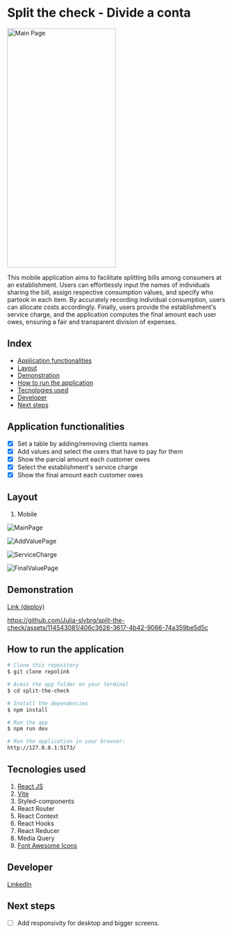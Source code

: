 # Split the check - Divide a conta 

<img src="./src/assets/MainPage-empty.png" alt="Main Page" height=550px width=250>

This mobile application aims to facilitate splitting bills among consumers at an establishment. Users can effortlessly input the names of individuals sharing the bill, assign respective consumption values, and specify who partook in each item. By accurately recording individual consumption, users can allocate costs accordingly. Finally, users provide the establishment's service charge, and the application computes the final amount each user owes, ensuring a fair and transparent division of expenses.

## Index
- <a href="#functionalities">Application functionalities</a>
- <a href="#layout">Layout</a>
- <a href="#demonstration">Demonstration</a>
- <a href="#run">How to run the application</a>
- <a href="#tecnologies-used">Tecnologies used</a>
- <a href="#developer">Developer</a>
- <a href="#next-steps">Next steps</a>

## Application functionalities
 - [x]  Set a table by adding/removing clients names
 - [x]  Add values and select the users that have to pay for them
 - [x]  Show the parcial amount each customer owes
 - [x]  Select the establishment's service charge
 - [x]  Show the final amount each customer owes

## Layout
1. Mobile

![MainPage](./src/assets/MainPage-data.png)

![AddValuePage](./src/assets/AddValuePage-data.png)

![ServiceCharge](./src/assets/ServiceTaxModal.png)

![FinalValuePage](./src/assets/FinalValuePage.png)


## Demonstration

[Link (deploy)](https://divide-a-conta.surge.sh/)


https://github.com/Julia-slvbrg/split-the-check/assets/114543081/406c3626-3617-4b42-9066-74a359be5d5c




## How to run the application
```bash
# Clone this repository
$ git clone repolink

# Acess the app folder on your terminal
$ cd split-the-check

# Install the dependencies
$ npm install

# Run the app 
$ npm run dev

# Run the application in your browser:
http://127.0.0.1:5173/
```

## Tecnologies used
1. [React JS](https://react.dev/)
2. [Vite](https://vitejs.dev/)
3. Styled-components
4. React Router
5. React Context
6. React Hooks
7. React Reducer
8. Media Query
9. [Font Awesome Icons](https://fontawesome.com/icons)

## Developer
[LinkedIn](https://www.linkedin.com/in/julia-silva-borges/)

## Next steps
 - [ ] Add responsivity for desktop and bigger screens.
